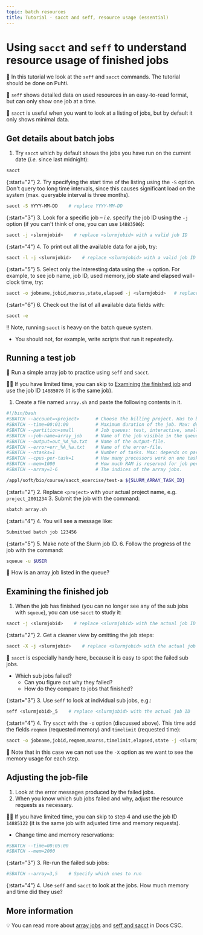 ```yaml
---
topic: batch resources
title: Tutorial - sacct and seff, resource usage (essential)
---
```


# Using `sacct` and `seff` to understand resource usage of finished jobs

💬 In this tutorial we look at the `seff` and `sacct` commands. The tutorial should be done on Puhti.

💭 `seff` shows detailed data on used resources in an easy-to-read format, but can only show one job at a time.

💭 `sacct` is useful when you want to look at a listing of jobs, but by default it only shows minimal data.

## Get details about batch jobs

1. Try `sacct` which by default shows the jobs you have run on the current date (_i.e._ since last midnight):

```bash
sacct
```

{:start="2"}
2. Try specifying the start time of the listing using the `-S` option. Don't query too long time intervals, since this causes significant load on the system (max. queryable interval is three months).

```bash
sacct -S YYYY-MM-DD    # replace YYYY-MM-DD
```

{:start="3"}
3. Look for a specific job – _i.e._ specify the job ID using the `-j` option (if you can't think of one, you can use `14883506`):

```bash
sacct -j <slurmjobid>    # replace <slurmjobid> with a valid job ID 
```

{:start="4"}
4. To print out all the available data for a job, try:

```bash
sacct -l -j <slurmjobid>    # replace <slurmjobid> with a valid job ID
```

{:start="5"}
5. Select only the interesting data using the `-o` option. For example, to see job name, job ID, used memory, job state and elapsed wall-clock time, try:

```bash
sacct -o jobname,jobid,maxrss,state,elapsed -j <slurmjobid>   # replace <slurmjobid> with a valid job ID
```

{:start="6"}
6. Check out the list of all available data fields with:

```bash
sacct -e
```

‼️ Note, running `sacct` is heavy on the batch queue system.

- You should not, for example, write scripts that run it repeatedly.

## Running a test job

💬 Run a simple array job to practice using `seff` and `sacct`.

☝🏻 If you have limited time, you can skip to [Examining the finished job](#examining-the-finished-job) and use the job ID `14885076` (it is the same job).

1. Create a file named `array.sh` and paste the following contents in it.

```bash
#!/bin/bash
#SBATCH --account=<project>      # Choose the billing project. Has to be defined!
#SBATCH --time=00:01:00          # Maximum duration of the job. Max: depends of the partition. 
#SBATCH --partition=small        # Job queues: test, interactive, small, large, longrun, hugemem, hugemem_longrun
#SBATCH --job-name=array_job     # Name of the job visible in the queue.
#SBATCH --output=out_%A_%a.txt   # Name of the output-file.
#SBATCH --error=err_%A_%a.txt    # Name of the error-file.
#SBATCH --ntasks=1               # Number of tasks. Max: depends on partition.
#SBATCH --cpus-per-task=1        # How many processors work on one task. Max: Number of CPUs per node.
#SBATCH --mem=1000               # How much RAM is reserved for job per node. Unit: MiB
#SBATCH --array=1-6              # The indices of the array jobs.

/appl/soft/bio/course/sacct_exercise/test-a ${SLURM_ARRAY_TASK_ID}
```

{:start="2"}
2. Replace `<project>` with your actual project name, e.g. `project_2001234`
3. Submit the job with the command:

```bash
sbatch array.sh
```

{:start="4"}
4. You will see a message like:

```bash
Submitted batch job 123456
```

{:start="5"}
5. Make note of the Slurm job ID.
6. Follow the progress of the job with the command:

```bash
squeue -u $USER
```

💭 How is an array job listed in the queue?

## Examining the finished job

1. When the job has finished (you can no longer see any of the sub jobs with `squeue`), you can use `sacct` to study it:

```bash
sacct -j <slurmjobid>    # replace <slurmjobid> with the actual job ID
```

{:start="2"}
2. Get a cleaner view by omitting the job steps:

```bash
sacct -X -j <slurmjobid>    # replace <slurmjobid> with the actual job ID
```

💬 `sacct` is especially handy here, because it is easy to spot the failed sub jobs.

- Which sub jobs failed?
    - Can you figure out why they failed?
    - How do they compare to jobs that finished?

{:start="3"}
3. Use `seff` to look at individual sub jobs, e.g.:

```bash
seff <slurmjobid>_5    # replace <slurmjobid> with the actual job ID
```

{:start="4"}
4. Try `sacct` with the `-o` option (discussed above). This time add the fields `reqmem` (requested memory) and `timelimit` (requested time):

```bash
sacct -o jobname,jobid,reqmem,maxrss,timelimit,elapsed,state -j <slurmjobid>    # replace <slurmjobid> with the actual job ID
```

💭 Note that in this case we can not use the `-X` option as we want to see the memory usage for each step.

## Adjusting the job-file

1. Look at the error messages produced by the failed jobs.
2. When you know which sub jobs failed and why, adjust the resource requests as necessary.

☝🏻 If you have limited time, you can skip to step 4 and use the job ID `14885122` (it is the same job with adjusted time and memory requests).

- Change time and memory reservations:

```bash
#SBATCH --time=00:05:00
#SBATCH --mem=2000
```

{:start="3"}
3. Re-run the failed sub jobs:

```bash
#SBATCH --array=3,5    # Specify which ones to run
```

{:start="4"}
4. Use `seff` and `sacct` to look at the jobs. How much memory and time did they use?

## More information

💡 You can read more about [array jobs](https://docs.csc.fi/computing/running/array-jobs) and [seff and sacct](https://docs.csc.fi/support/faq/how-much-memory-my-job-needs/) in Docs CSC.
